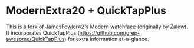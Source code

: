 ModernExtra20 + QuickTapPlus
=============

This is a fork of JamesFowler42's Modern watchface (originally by Zalew). It 
incorporates QuickTapPlus (https://github.com/grep-awesome/QuickTapPlus) for 
extra information at-a-glance.
